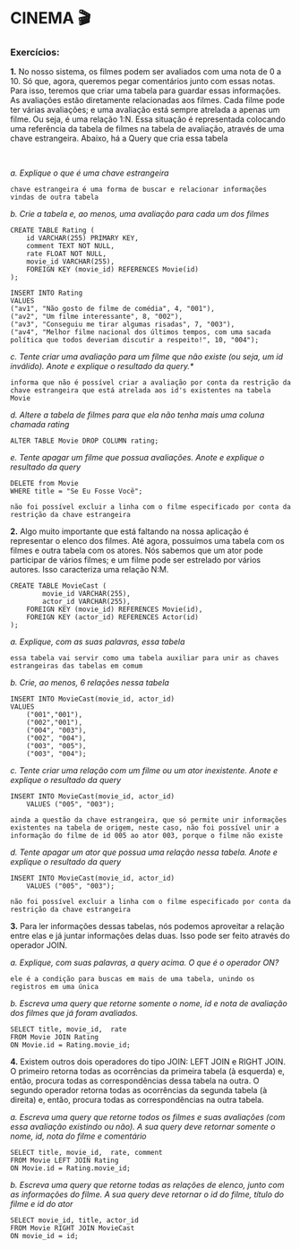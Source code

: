 # CINEMA 🎬

### Exercícios:

<p><strong>1.</strong> No nosso sistema, os filmes podem ser avaliados com uma nota de 0 a 10. Só que, agora, queremos pegar comentários junto com essas notas. Para isso, teremos que criar uma tabela para guardar essas informações. 
As avaliações estão diretamente relacionadas aos filmes. Cada filme pode ter várias avaliações; e uma avaliação está sempre atrelada a apenas um filme. Ou seja, é uma relação 1:N. Essa situação é representada colocando uma referência da tabela de filmes na tabela de avaliação, através de uma chave estrangeira. Abaixo, há a Query que cria essa tabela
</p>
<br/>

<p><i>a. Explique o que é uma chave estrangeira</i>

```
chave estrangeira é uma forma de buscar e relacionar informações vindas de outra tabela
```
</p>

<p><i>b. Crie a tabela e, ao menos, uma avaliação para cada um dos filmes</i>

```
CREATE TABLE Rating (
	id VARCHAR(255) PRIMARY KEY,
    comment TEXT NOT NULL,
	rate FLOAT NOT NULL,
    movie_id VARCHAR(255),
    FOREIGN KEY (movie_id) REFERENCES Movie(id)
);

INSERT INTO Rating
VALUES 
("av1", "Não gosto de filme de comédia", 4, "001"),
("av2", "Um filme interessante", 8, "002"),
("av3", "Conseguiu me tirar algumas risadas", 7, "003"),
("av4", "Melhor filme nacional dos últimos tempos, com uma sacada política que todos deveriam discutir a respeito!", 10, "004");
```
</p>

<p><i>c. Tente criar uma avaliação para um filme que não existe (ou seja, um id inválido). Anote e explique o resultado da query.*</i>

 ```
informa que não é possível criar a avaliação por conta da restrição da chave estrangeira que está atrelada aos id's existentes na tabela Movie
```
</p>

<p><i>d. Altere a tabela de filmes para que ela não tenha mais uma coluna chamada rating</i>

```
ALTER TABLE Movie DROP COLUMN rating;
```
</p>

<p><i>e. Tente apagar um filme que possua avaliações. Anote e explique o resultado da query</i>

```
DELETE from Movie
WHERE title = "Se Eu Fosse Você";

não foi possível excluir a linha com o filme especificado por conta da restrição da chave estrangeira
```
</p>

<p><strong>2.</strong> Algo muito importante que está faltando na nossa aplicação é representar o elenco dos filmes. Até agora, possuímos uma tabela com os filmes e outra tabela com os atores. Nós sabemos que um ator pode participar de vários filmes; e um filme pode ser estrelado por vários autores. Isso caracteriza uma relação N:M.

```
CREATE TABLE MovieCast (
		movie_id VARCHAR(255),
		actor_id VARCHAR(255),
    FOREIGN KEY (movie_id) REFERENCES Movie(id),
    FOREIGN KEY (actor_id) REFERENCES Actor(id)
);
```
</p>

<p><i>a. Explique, com as suas palavras, essa tabela</i>

```
essa tabela vai servir como uma tabela auxiliar para unir as chaves estrangeiras das tabelas em comum
```
</p>

<p><i>b. Crie, ao menos, 6 relações nessa tabela</i>

```
INSERT INTO MovieCast(movie_id, actor_id)
VALUES
	("001","001"),
    ("002","001"),
    ("004", "003"),
    ("002", "004"),
    ("003", "005"),
    ("003", "004");

```
</p>

<p><i>c. Tente criar uma relação com um filme ou um ator inexistente. Anote e explique o resultado da query</i>

```
INSERT INTO MovieCast(movie_id, actor_id)
    VALUES ("005", "003");

ainda a questão da chave estrangeira, que só permite unir informações existentes na tabela de origem, neste caso, não foi possível unir a informação do filme de id 005 ao ator 003, porque o filme não existe
```
</p>

<p><i>d. Tente apagar um ator que possua uma relação nessa tabela. Anote e explique o resultado da query</i>

```
INSERT INTO MovieCast(movie_id, actor_id)
    VALUES ("005", "003");

não foi possível excluir a linha com o filme especificado por conta da restrição da chave estrangeira
```
</p>

<p><strong>3.</strong> Para ler informações dessas tabelas, nós podemos aproveitar a relação entre elas e já juntar informações delas duas. Isso pode ser feito através do operador JOIN. 
</p>

<p><i>a. Explique, com suas palavras, a query acima. O que é o operador ON?</i>

```
ele é a condição para buscas em mais de uma tabela, unindo os registros em uma única
```
</p>

<p><i>b. Escreva uma query que retorne somente o nome, id e nota de avaliação dos filmes que já foram avaliados.</i>

```
SELECT title, movie_id,  rate
FROM Movie JOIN Rating
ON Movie.id = Rating.movie_id;
```
</p>

<p><strong>4.</strong> Existem outros dois operadores do tipo JOIN: LEFT JOIN e RIGHT JOIN. O primeiro retorna todas as ocorrências da primeira tabela (à esquerda) e, então, procura todas as correspondências dessa tabela na outra. O segundo operador retorna todas as ocorrências da segunda tabela (à direita) e, então, procura todas as correspondências na outra tabela. 
</p>

<p><i>a. Escreva uma query que retorne todos os filmes e suas avaliações (com essa avaliação existindo ou não). A sua query deve retornar somente o nome, id, nota do filme e comentário</i>

```
SELECT title, movie_id,  rate, comment
FROM Movie LEFT JOIN Rating
ON Movie.id = Rating.movie_id;
```
</p>

<p><i>b. Escreva uma query que retorne todas as relações de elenco, junto com as informações do filme. A sua query deve retornar o id do filme, título do filme e id do ator</i>

```
SELECT movie_id, title, actor_id
FROM Movie RIGHT JOIN MovieCast
ON movie_id = id;
```
</p>

